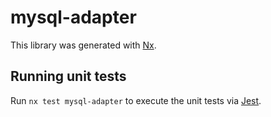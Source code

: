 # mysql-adapter

This library was generated with [Nx](https://nx.dev).

## Running unit tests

Run `nx test mysql-adapter` to execute the unit tests via [Jest](https://jestjs.io).

